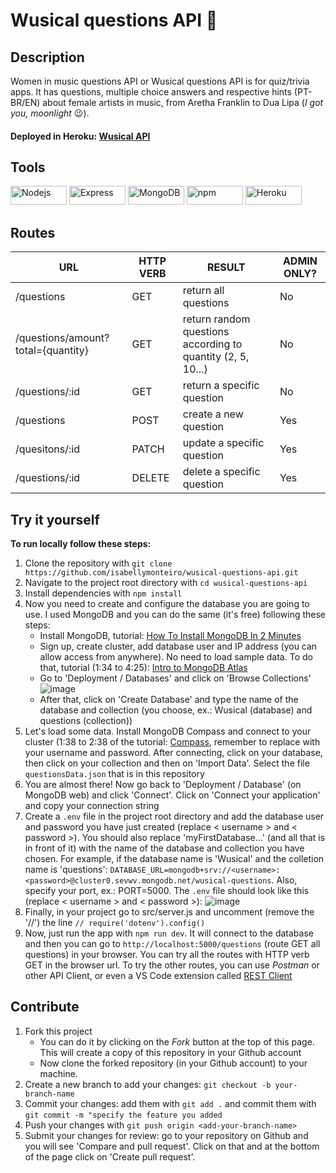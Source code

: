 # Wusical questions API :musical_note:

## Description
Women in music questions API or Wusical questions API is for quiz/trivia apps. It has questions, multiple choice answers and respective hints (PT-BR/EN) about female artists in music, from Aretha Franklin to Dua Lipa (*I got you, moonlight* :wink:).
#### Deployed in Heroku: [Wusical API](https://wusical-questions-api.herokuapp.com/questions)

## Tools

<div style="display: inline_block">
  <img height="30" width="90" alt="Nodejs" src="https://img.shields.io/badge/-Node.js-000000?style=flat-square&logo=Node.js" />
  <img height="30" width="90" alt="Express" src="https://img.shields.io/badge/Express.js-000000?style=flat-square&logo=express" />
  <img height="30" width="90" alt="MongoDB" src="https://img.shields.io/badge/MongoDB-000000?style=flat-square&logo=mongodb" />
  <img height="30" width="90" alt="npm" src="https://img.shields.io/badge/npm-000000?style=flat-square&logo=npm" />
  <img height="30" width="90" alt="Heroku" src="https://img.shields.io/badge/-Heroku-000000?style=flat-square&logo=heroku&logoColor=410093" />
</div>

## Routes

URL | HTTP VERB | RESULT | ADMIN ONLY?
--- | --- | --- | ---
/questions | GET | return all questions | No
/questions/amount?total={quantity} | GET | return random questions according to quantity (2, 5, 10...) | No
/questions/:id | GET | return a specific question | No
/questions | POST | create a new question | Yes
/quesitons/:id | PATCH | update a specific question | Yes
/questions/:id | DELETE | delete a specific question | Yes

## Try it yourself
**To run locally follow these steps:**

1. Clone the repository with ``git clone https://github.com/isabellymonteiro/wusical-questions-api.git``
2. Navigate to the project root directory with ``cd wusical-questions-api``
3. Install dependencies with ``npm install``
4. Now you need to create and configure the database you are going to use. I used MongoDB and you can do the same (it's free) following these steps:
    * Install MongoDB, tutorial: [How To Install MongoDB In 2 Minutes](https://www.youtube.com/watch?v=wcx3f0eUiAw&list=PLZlA0Gpn_vH9KXLvfhRS1J10UJZ0bZTj9)
    * Sign up, create cluster, add database user and IP address (you can allow access from anywhere). No need to load sample data. To do that, tutorial (1:34 to 4:25): [Intro to MongoDB Atlas](https://www.youtube.com/watch?v=xrc7dIO_tXk&list=PL4RCxklHWZ9v2lcat4oEVGQhZg6r4IQGV)
    * Go to 'Deployment / Databases' and click on 'Browse Collections'
![image](https://user-images.githubusercontent.com/82273361/158882986-787b5b1a-63f7-40d9-807f-b3aea57e7a19.png)
    * After that, click on 'Create Database' and type the name of the database and collection (you choose, ex.: Wusical (database) and questions (collection))
5. Let's load some data. Install MongoDB Compass and connect to your cluster (1:38 to 2:38 of the tutorial: [Compass](https://www.youtube.com/watch?v=YBOiX8DwinE&list=PL4RCxklHWZ9v2lcat4oEVGQhZg6r4IQGV), remember to replace with your username and password. After connecting, click on your database, then click on your collection and then on 'Import Data'. Select the file ``questionsData.json`` that is in this repository
6. You are almost there! Now go back to 'Deployment / Database' (on MongoDB web) and click 'Connect'. Click on 'Connect your application' and copy your connection string
7. Create a ``.env`` file in the project root directory and add the database user and password you have just created (replace < username > and < password >). You should also replace 'myFirstDatabase...' (and all that is in front of it) with the name of the database and collection you have chosen. For example, if the database name is 'Wusical' and the colletion name is 'questions': ``DATABASE_URL=mongodb+srv://<username>:<password>@cluster0.sevwv.mongodb.net/wusical-questions``. Also, specify your port, ex.: PORT=5000. The ``.env`` file should look like this (replace < username > and < password >):
![image](https://user-images.githubusercontent.com/82273361/158887354-ac4d9b5f-c2b1-41a5-9dcf-4d693f7d439e.png)
8. Finally, in your project go to src/server.js and uncomment (remove the '//') the line ``// require('dotenv').config()``
9. Now, just run the app with ``npm run dev``. It will connect to the database and then you can go to `http://localhost:5000/questions` (route GET all questions) in your browser. You can try all the routes with HTTP verb GET in the browser url. To try the other routes, you can use *Postman* or other API Client, or even a VS Code extension called [REST Client](https://marketplace.visualstudio.com/items?itemName=humao.rest-client)

## Contribute
1. Fork this project
    * You can do it by clicking on the *Fork* button at the top of this page. This will create a copy of this repository in your Github account
    * Now clone the forked repository (in your Github account) to your machine.
2. Create a new branch to add your changes: ``git checkout -b your-branch-name``
3. Commit your changes: add them with ``git add .`` and commit them with ``git commit -m "specify the feature you added``
4. Push your changes with ``git push origin <add-your-branch-name>``
5. Submit your changes for review: go to your repository on Github and you will see 'Compare and pull request'. Click on that and at the bottom of the page click on 'Create pull request'.
